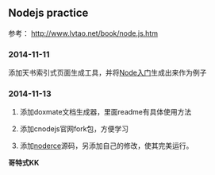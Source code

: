 ## Nodejs practice

参考： http://www.lvtao.net/book/node.js.htm

### 2014-11-11

添加天书索引式页面生成工具，并将[Node入门](http://www.nodebeginner.org/index-zh-cn.html)生成出来作为例子

### 2014-11-13

1. 添加doxmate文档生成器，里面readme有具体使用方法

2. 添加cnodejs官网fork包，方便学习

3. 添加[noderce](http://willerce.com/)源码，另添加自己的修改，使其完美运行。


**哥特式KK**